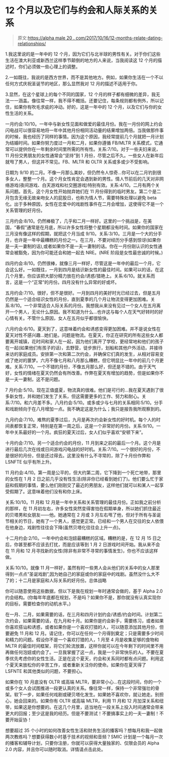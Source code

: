 # 12 个月以及它们与约会和人际关系的关系

> 原文:[https://alpha male 20 . com/2017/10/16/12-months-relate-dating-relationships/](https://alphamale20.com/2017/10/16/12-months-relate-dating-relationships/)

1.我这里说的是一年中的 12 个月，因为它们与北半球的男性有关。对于你们这些生活在澳大利亚或新西兰这样季节颠倒的地方的人来说，当我阅读这 12 个月的描述时，你们必须做一些心理上的调整。

2.一如既往，我说的是西方世界，而不是其他地方。例如，如果你生活在一个不以任何方式庆祝圣诞节的地区，那么显然我对 12 月的描述不适用于你。

3.显然，在这个星球上的每个不同的国家，12 个月的样子都有细微的差异，我无法一一涵盖。像往常一样，我不得不概括。还要记住，每条规则都有例外，所以记住，如果你有吹毛求疵的冲动。好的，这是一年中的 12 个月，以及它们与你的女性生活的关系。

一月约会:10/10。一年中与新女性见面和做爱的最佳月份。我在一月份的网上约会闪电战可以很容易地将一年中其他月份相同活动量的结果增加两倍。当我做那件事的时候，我也经历了同样的事情。因为这个原因，我经常提前几个月就把一月计划为结婚时间。如果你努力度过一月和二月，如果你遵循 FB/MLTR 关系模式，它通常可以提供你在一年剩余时间里所需的所有性。关系:7/10。对于一些夫妇来说，11 月份交男朋友的女性通常会“坚持”到 1 月份，尽管之后不久。一些女人在新年后就甩了男人，但这并不常见。FB、MLTR 和 OLTR 关系或多或少不受影响。

日期为 9/10 的二月。不像一月那么美妙，但仍然令人惊奇…你可以在二月钓到很多女人，整整一个月。这个月女性肯定会遇到新的男性。情人节前后的几天对非网络游戏(夜间游戏、白天游戏和社交圈游戏)特别有效。关系:4/10。二月有两个关系问题。首先，这个月女性开始抛弃她们在 11 月份得到的临时男友。第二个是二月包含无缘无故亲吻女人的屁股日，也称为情人节，需要特殊处理以避免 beta 化。出于多种原因，女性在恋爱中的戏剧性事件在二月会增加，这使得它不是一个关系管理的好月份。

三月约会:8/10。仍然棒极了，几乎和二月一样好。这里的一个挑战是，在美国，“春假”通常是在月底，所以许多女性将整个星期都没有时间。如果你的国家在三月没有像这样的假期，就把这个月当成 9/10。关系:3/10。三月是一个大的分手月，也许是一年中最糟糕的月份之一。在三月，不要对经历分手感到惊讶(如果你是一夫一妻制的话),或者如果你不是一夫一妻制的话。你在一月份刚认识的女性通常会被豁免，因为你可能还会和她一起去 NRE。(NRE 阶段是女性最忠诚的时候。)

四月约会:8/10。仍然很棒，就像三月一样好，尽管这是一年中的最后一个月，它会这么好。一如既往，一月到四月是结识新女性的最佳时间。如果可以的话，在这几个月里，你应该把大部分精力放在约会/诱惑/猎艳上。关系:6/10。就关系而言，这是一个“正常”的月份。四月没有什么异常的好或坏。

五月约会:7/10。很好，但不是很好。一月到四月的美好时光已经过去，但是五月仍然是一个适合结识女性的月份，直到夏季的几个月让物流变得更加困难。关系:8/10。一个非常适合人际关系的月份。我想我从来没有见过一个女人在五月离开一个男人，无论什么原因。我不知道为什么…也许这与每个人在天气好转时的好心情有关。不管什么原因，女人在五月似乎都很愉快。

六月约会:6/10。夏天到了，这意味着约会和诱惑变得更加困难。并不是说女性在夏天对性不感兴趣…她们是。问题是物流。在夏天，你正在研究的所有这些女人都要离开城镇，花时间和家人在一起，因为他们离开了学校，更经常地和他们的孩子在一起(如果他们有孩子的话)，去野营，徒步旅行，划船和其他户外活动，并接待来访的家庭成员。安排第一次和第二次约会，并确保它们真的发生，从相对容易变成了绝对的噩梦。六月不像七月和八月那么糟糕，但它明显比一年中的前几个月更难。关系:7/10。一个不错的月份，不像五月那么好，但还是不错的。由于天气好，女性的情绪在夏天仍然会有所改善。作弊在夏天有增加的趋势，但是如果你不是一夫一妻制，这不是问题。

7 月约会:5/10。现在正值盛夏，物流真的很难。他们是可行的…我在夏天遇到了很多新女性，并和她们发生了关系，但这需要更多的工作、努力和耐心。关系:7/10。和六月差不多。八月约会:5/10。或多或少与七月的关系相同:5/10。分手和戏剧倾向于在八月增加一点。我不确定这是为什么；我只是报告我所观察到的。

九月约会:7/10。难熬的夏季过后，九月是再次约会新女性的好时机。每个人的时间表都恢复正常，特别是在第一周之后，这是一个非常好的月份。关系:9/10。一年中关系最好的一个月。疯狂的夏天过后，女人们似乎喜欢“安顿下来”。

十月约会:7/10。另一个适合约会的月份，11 月到来之前的最后一个月。这个月是进行最后几次在线或日间游戏闪电战的好时机。关系:7/10。一个很好的月份，不是很好的月份，但是还过得去。这里没有什么不寻常的，除了十月份作弊和 LSNFTE 似乎有所上升。

11 月约会:4/10。第一周是公平的，但大约第二周，它下降到一个死亡地带，那里的女性在 1 月 2 日之前几乎没有性生活(除非你已经看到她们了)。他们要么忙于家庭和假期的事情，要么他们刚刚交了最近的男朋友，这样他们就可以和某人一起享受假期了。这意味着他们没有和你上床。

关系:10/10。11 月和 12 月是一年中关系和关系管理的最佳月份。正如我之前分析的那样，在 11 月初左右，许多女性突然变得害怕在假期单身，所以她们抓住最近的贝塔男和女朋友——他。她通常在 2 月或 3 月左右甩了他，但对于所有与圣诞节相关的节日，她有了一个男人，感觉更正常。已经和一个男人在交往的女人依偎在他身边，戏剧性往往会下降(虽然贝塔化往往会上升一点)。

十二月约会:2/10。一年中约会和泡妞最糟糕的区域。糟糕的是，在 12 月 15 日之后，你甚至都不应该去打扰，而是应该等到 1 月 2 日游戏时间开始。我从来不会在 11 月和 12 月寻找新的女性(除非有非常不寻常的事情发生)，你也不应该这样做。

关系:10/10。就像 11 月一样好，虽然有时一些男人会从他们的关系中的女人那里得到一点点“圣诞戏剧”,因为她自己的家庭或你的家庭中的戏剧。虽然没什么大不了的；十二月是家庭和人际关系的好月份。总体战略

你可以随意使用这些数据，但以下是我在规划一年时通常会做的，基于 Alpha 2.0 约会结构。(你每年年底都在规划，不是吗？如果你不是，那你就没有认真实现你的目标，需要检查你的动机水平。)

在一月、二月，如果需要的话，在三月和四月计划约会/诱惑/约会时间。计划第二次约会，如果需要的话，在九月和十月。如果你是约会新手，需要练习，或者如果你喜欢搭讪和诱惑，或者如果你是一个喜欢打猎的人，可以随意添加其他月份，但要避免 11 月和 12 月。请记住，你可以在任何一个月得到奠定；只是需要多少时间和精力的问题。假设你不是一个喜欢打猎的人，1 月至 4 月是收集足够的食物和 MLTR 的最佳时间框架，将它们轮流放置，这样你就可以在今年剩下的时间里不用再做任何泡妞或约会了。一旦我掌握了这一点，我是一个非常快乐的人。不要在夏季优先考虑你的女性生活。正是在这个夏天，约会和关系同时都有点问题。利用这个夏天来放松你的辛苦工作，或者重新关注你的使命。如果你在夏天得了 LSFNTE 和其他类似的问题，不要担心。

如果你在 10 月底没有 OLTR 或高端 MLTR，要非常小心...在这段时间，你的一个或多个女人会试图推进一段更认真的关系。像往常一样，保持一个非常强壮的骨架。软下一步，如果任何戏剧或硬贝塔化发生。如果她不喜欢你，就让她走。别担心，她会回来的。如果你有 OLTR 或高端 MLTR，利用 11 月和 12 月加深关系和纽带，如果这是你想要的。在这几个月里，适当地在一段关系上投入时间通常会带来更大的回报；至少这是我的经历。但是不要测试！不要搞事实上的一夫一妻制！不要开始妥协！

想要超过 35 个小时的如何改善女性生活和财务生活的播客吗？想每月和我一起做两次教练吗？想要获得数小时基于技术的视频和音频？SMIC 计划是一个每月一次的播客和辅导计划，只要你注册，你就可以获得大量独家的、仅限会员的 Alpha 2.0 内容，并且你可以随时取消。详情请点击此处。